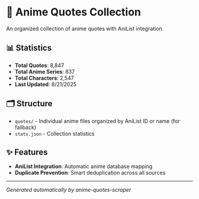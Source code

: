 # 🎌 Anime Quotes Collection

An organized collection of anime quotes with AniList integration.

## 📊 Statistics

- **Total Quotes**: 8,847
- **Total Anime Series**: 837
- **Total Characters**: 2,547
- **Last Updated**: 8/21/2025

## 🗂️ Structure

- `quotes/` - Individual anime files organized by AniList ID or name  (for fallback)
- `stats.json` - Collection statistics

## ✨ Features

- **AniList Integration**: Automatic anime database mapping
- **Duplicate Prevention**: Smart deduplication across all sources

---
*Generated automatically by anime-quotes-scraper*
